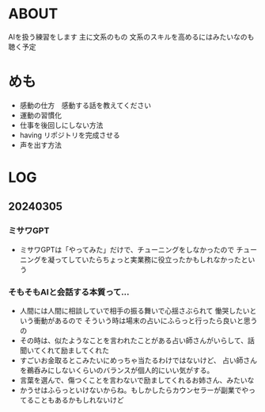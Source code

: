 # ABOUT
AIを扱う練習をします
主に文系のもの
文系のスキルを高めるにはみたいなのも聴く予定

# めも

- 感動の仕方　感動する話を教えてください
- 運動の習慣化
- 仕事を後回しにしない方法
- having リポジトリを完成させる
- 声を出す方法

# LOG

## 20240305

### ミサワGPT

- ミサワGPTは「やってみた」だけで、チューニングをしなかったので
チューニングを凝ってしていたらちょっと実業務に役立ったかもしれなかったという

### そもそもAIと会話する本質って...

- 人間には人間に相談していで相手の振る舞いで心揺さぶられて
慟哭したいという衝動があるので
そういう時は場末の占いにふらっと行ったら良いと思うの
- その時は、似たようなことを言われたことがある占い師さんがいらして、話聞いてくれて励ましてくれた
- すごいお金取るとこみたいにめっちゃ当たるわけではないけど、
占い師さんを鵜呑みにしないくらいのバランスが個人的にいい気がする。
- 言葉を選んで、傷つくことを言わないで励ましてくれるお姉さん、みたいな
- かうせはふらっといけないからね。もしかしたらカウンセラーが副業でやってることもあるかもしれないけど